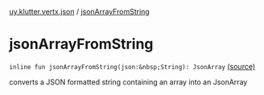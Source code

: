 [uy.klutter.vertx.json](index.md) / [jsonArrayFromString](.)


# jsonArrayFromString

`inline fun jsonArrayFromString(json:&nbsp;String): JsonArray` [(source)](https://github.com/kohesive/klutter/blob/master/vertx3-jdk8/src/main/kotlin/uy/klutter/vertx/json/VertxJson.kt#L21)

converts a JSON formatted string containing an array into an JsonArray



